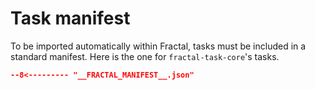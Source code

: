 # Task manifest

To be imported automatically within Fractal, tasks must be included in a standard manifest. Here is the one for `fractal-task-core`'s tasks.

```json
--8<--------- "__FRACTAL_MANIFEST__.json"
```
